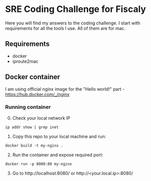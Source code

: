 # SRE Coding Challenge for Fiscaly

Here you will find my answers to the coding challenge. I start with requirements for all the tools I use. All of them are for mac.

## Requirements

- docker
- iproute2mac

## Docker container

I am using official nginx image for the "Hello world!" part - https://hub.docker.com/_/nginx

### Running container

0. Check your local network IP

```
ip addr show | grep inet
```

1. Copy this repo to your local machine and run:

```
docker build -t my-nginx .
```

2. Run the container and expose required port:

```
docker run -p 8080:80 my-nginx
```

3. Go to http://localhost:8080/ or http://<your.local.ip>:8080/
